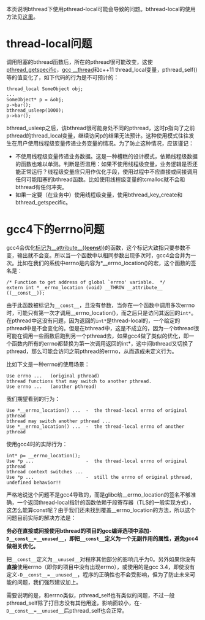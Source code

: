 本页说明bthread下使用pthread-local可能会导致的问题。bthread-local的使用方法见[这里](server.md#bthread-local)。

# thread-local问题

调用阻塞的bthread函数后，所在的pthread很可能改变，这使[pthread_getspecific](http://linux.die.net/man/3/pthread_getspecific)，[gcc __thread](https://gcc.gnu.org/onlinedocs/gcc-4.2.4/gcc/Thread_002dLocal.html)和c++11
thread_local变量，pthread_self()等的值变化了，如下代码的行为是不可预计的：

```
thread_local SomeObject obj;
...
SomeObject* p = &obj;
p->bar();
bthread_usleep(1000);
p->bar();
```

bthread_usleep之后，该bthread很可能身处不同的pthread，这时p指向了之前pthread的thread_local变量，继续访问p的结果无法预计。这种使用模式往往发生在用户使用线程级变量传递业务变量的情况。为了防止这种情况，应该谨记：

- 不使用线程级变量传递业务数据。这是一种槽糕的设计模式，依赖线程级数据的函数也难以单测。判断是否滥用：如果不使用线程级变量，业务逻辑是否还能正常运行？线程级变量应只用作优化手段，使用过程中不应直接或间接调用任何可能阻塞的bthread函数。比如使用线程级变量的tcmalloc就不会和bthread有任何冲突。
- 如果一定要（在业务中）使用线程级变量，使用bthread_key_create和bthread_getspecific。

# gcc4下的errno问题

gcc4会优化[标记为__attribute__((__const__))](https://gcc.gnu.org/onlinedocs/gcc/Function-Attributes.html#index-g_t_0040code_007bconst_007d-function-attribute-2958)的函数，这个标记大致指只要参数不变，输出就不会变。所以当一个函数中以相同参数出现多次时，gcc4会合并为一次。比如在我们的系统中errno是内容为*__errno_location()的宏，这个函数的签名是：

```
/* Function to get address of global `errno' variable.  */
extern int *__errno_location (void) __THROW __attribute__ ((__const__));
```

由于此函数被标记为`__const__`，且没有参数，当你在一个函数中调用多次errno时，可能只有第一次才调用__errno_location()，而之后只是访问其返回的`int*`。在pthread中这没有问题，因为返回的`int*`是thread-local的，一个给定的pthread中是不会变化的。但是在bthread中，这是不成立的，因为一个bthread很可能在调用一些函数后跑到另一个pthread去，如果gcc4做了类似的优化，即一个函数内所有的errno都替换为第一次调用返回的int*，这中间bthread又切换了pthread，那么可能会访问之前pthread的errno，从而造成未定义行为。

比如下文是一种errno的使用场景：

```
Use errno ...   (original pthread)
bthread functions that may switch to another pthread.
Use errno ...   (another pthread) 
```

我们期望看到的行为：

```
Use *__errno_location() ...  -  the thread-local errno of original pthread
bthread may switch another pthread ...
Use *__errno_location() ...  -  the thread-local errno of another pthread
```

使用gcc4时的实际行为：

```
int* p= __errno_location();
Use *p ...                   -  the thread-local errno of original pthread
bthread context switches ...
Use *p ...                   -  still the errno of original pthread, undefined behavior!!
```

严格地说这个问题不是gcc4导致的，而是glibc给__errno_location的签名不够准确，一个返回thread-local指针的函数依赖于段寄存器（TLS的一般实现方式），这怎么能算const呢？由于我们还未找到覆盖__errno_location的方法，所以这个问题目前实际的解决方法是：

**务必在直接或间接使用bthread的项目的gcc编译选项中添加`-D__const__=__unused__`，即把`__const__`定义为一个无副作用的属性，避免gcc4做相关优化。**

把`__const__`定义为`__unused__`对程序其他部分的影响几乎为0。另外如果你没有**直接**使用errno（即你的项目中没有出现errno），或使用的是gcc 3.4，即使没有定义`-D__const__=__unused__`，程序的正确性也不会受影响，但为了防止未来可能的问题，我们强烈建议加上。

需要说明的是，和errno类似，pthread_self也有类似的问题，不过一般pthread_self除了打日志没有其他用途，影响面较小，在`-D__const__=__unused__`后pthread_self也会正常。
